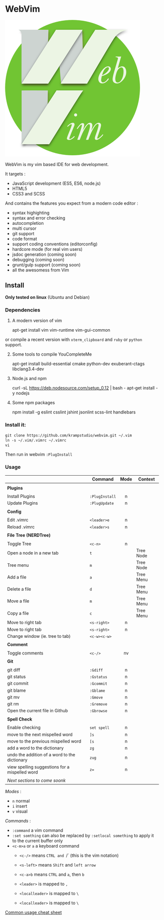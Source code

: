 WebVim
======

![WebVim](https://raw.githubusercontent.com/krampstudio/dotvim/master/resources/WebVim.svg)

WebVim is my vim based IDE for web development.

It targets :
 - JavaScript development (ES5, ES6, node.js)
 - HTML5
 - CSS3 and SCSS

And contains the features you expect from a modern code editor :

 - syntax highighting
 - syntax and error checking
 - autocompletion
 - multi cursor
 - git support
 - code format
 - support coding conventions (editorconfig)
 - hardcore mode (for real vim users)
 - jsdoc generation (coming soon)
 - debugging (coming soon)
 - grunt/gulp support (coming soon)
 - all the awesomess from Vim


## Install

__Only tested on linux__ (Ubuntu and Debian)

### Dependencies

 1. A modern version of vim

	apt-get install vim vim-runtime vim-gui-common

or compile a recent version with `xterm_clipboard` and `ruby` or `python` support.

 2. Some tools to compile YouCompleteMe

    apt-get install build-essential cmake python-dev exuberant-ctags libclang3.4-dev

 3. Node.js and npm

    curl -sL https://deb.nodesource.com/setup_0.12 | bash -
    apt-get install -y nodejs

 4. Some npm packages

    npm install -g eslint csslint jshint jsonlint scss-lint handlebars

### Install it:

	git clone https://github.com/krampstudio/webvim.git ~/.vim
    ln -s ~/.vim/.vimrc ~/.vimrc
    vi

Then run in webvim `:PlugInstall`


### Usage

|                                                 | Command           | Mode | Context   |
|-------------------------------------------------|-------------------|:----:|-----------|
|                                                                                        |
| __Plugins__                                                                            |
|                                                                                        |
| Install Plugins                                  | `:PlugInstall`   | n    |           |
| Update Plugins                                   | `:PlugUpdate`    | n    |           |
|                                                                                        |
| __Config__                                                                             |
|                                                                                        |
| Edit .vimrc                                      | `<leader>e`      | n    |           |
| Reload .vimrc                                    | `<leader>s`      | n    |           |
|                                                                                        |
| __File Tree (NERDTree)__                                                               |
|                                                                                        |
| Toggle Tree                                      | `<c-n>`          | n    |           |
| Open a node in a new tab                         | `t`              |      | Tree Node |
| Tree menu                                        | `m`              |      | Tree Node |
| Add a file                                       | `a`              |      | Tree Menu |
| Delete a file                                    | `d`              |      | Tree Menu |
| Move a file                                      | `m`              |      | Tree Menu |
| Copy a file                                      | `c`              |      | Tree Menu |
| Move to right tab                                | `<s-right>`      | n    |           |
| Move to right tab                                | `<s-right>`      | n    |           |
| Change window (ie. tree to tab)                  | `<c-w><c-w>`     |      |           |
|                                                                                        |
| __Comment__                                                                            |
|                                                                                        |
| Toggle comments                                  | `<c-/>`          | nv   |           |
|                                                                                        |
| __Git__                                                                                |
|                                                                                        |
| git diff                                         | `:Gdiff`        | n     |           |
| git status                                       | `:Gstatus`      | n     |           |
| git commit                                       | `:Gcommit`      | n     |           |
| git blame                                        | `:Gblame`       | n     |           |
| git mv                                           | `:Gmove`        | n     |           |
| git rm                                           | `:Gremove`      | n     |           |
| Open the current file in Github                  | `:Gbrowse`      | n     |           |
|                                                                                        |
| __Spell Check__                                                                        |
|                                                                                        |
| Enable checking                                  | `set spell`      | n    |           |
| move to the next mispelled word                  | `]s`             | n    |           |
| move to the previous mispelled word              | `[s`             | n    |           |
| add a word to the dictionary                     | `zg`             | n    |           |
| undo the addition of a word to the dictionary    | `zug`            | n    |           |
| view spelling suggestions for a mispelled word   | `z=`             | n    |           |
|                                                                                        |
| _Next sections to come soonk_                                                          |


_Modes_ :
 - `n` normal
 - `i` insert
 - `v` visual

_Commands_ :
 - `:command` a vim command
 - `:set somthing` can also be replaced by `:setlocal something` to apply it to the current buffer only
 - `<c-m>a` or `a` a keyboard command
   - `<c-/>` means `CTRL and `/` (this is the vim notation)
   - `<s-left>` means `Shift` and `left arrow`
   - `<c-a>b` means `CTRL` and `a`, then `b`
   - `<leader>` is mapped to `,`
   - `<localleader>` is mapped to `\`

   - `<localleader>` is mapped to `\`


[Common usage cheat sheet](http://fprintf.net/vimCheatSheet.html)

<!--

### NERDTree

- open: `Ctrl-n`
- menu: `m`
  - then `g` to grep, `a` to add, `c` to copy, `m` to moven, `d` to delete
- open in a tab: `t`
- tab nav: `Shift-left|right`
- switch  win: `Ctrl-w`
- horizontal split: `i`
- vertival split: `v`

### NerdComment

- toggle: `Ctrl-_` or `Ctrl-Shift-/`
- comment: ̀`\cn`
- alt comment: `\cs`
- uncomment: `\ci`

### YankRing

Paste then:
- move backwards through the yankring : `Ctrl-P`
- move forwards through the yankring : `Ctrl-PN`

### JsBeautify

- beautify: `Ctrl-f`

### Vim-Node

- Inside require("...") to jump to source and module files: `gf`
- Use [I on any keyword to look for it in the current and required files: `[I`
- Edit the main file of a module: `:Nedit module_name`
- Edit its lib/foo.js file: `:Nedit module_name/lib/foo`
- Edit your Node projects main (usually index.js) file: `:Nedit .`

### Syntastic

- Checkers infos: `:SyntasticInfo`
- Check:  `:SyntasticCheck`
- Toggle check: `:SyntasticToggleMode`
- Error window: `:Errors`
- Jump next/previous error: `:help :lnext` or `:help :lprev`

### YouCompleteMe

- `TAB` and `Shift-TAB`

### Tern

- Jump to the definition of the thing under the cursor: `:TernDef`
- Look up the documentation of something: `:TernDoc`
- Find the type of the thing under the cursor: `:TernType`
- Show all references to the variable or property under the cursor: `:TernRefs`
- Rename the variable under the cursor: `:TernRename`

Visual
Visual line : V
Visual block : Ctrl-V
Visual multi : Shift-V
All: ggVG

s&r
%s/OLD/NEW/g

Moov
word/token left : b
word/token  right: w

Clipboard
copy line : "+yy
paste : "+p


base
effacer sour cursuer: x
effacer mot dw
effacer vers fin d$
-->

